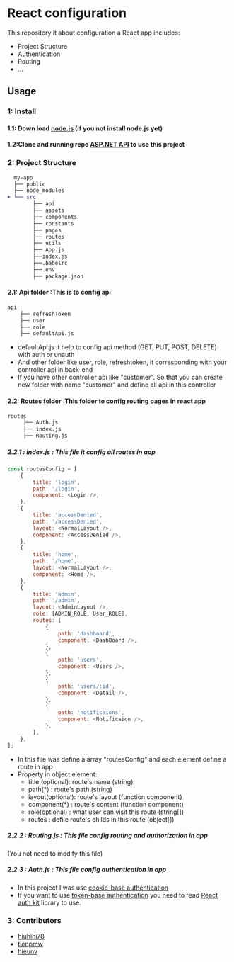 # React configuration 

This repository it about configuration a React app includes:
 - Project Structure
 - Authentication
 - Routing
 - ...

## Usage

### 1: Install 

#### 1.1: Down load [node.js](https://nodejs.org/en/download) (If you not install node.js yet)

#### 1.2:Clone and running repo [ASP.NET API](https://github.com/hiuhihi78/asp.net-api-configuration) to use this project

### 2: Project Structure

   ```diff
     my-app
     ├── public
     ├── node_modules
   + └── src
           ├── api
           ├── assets
           ├── components
           ├── constants
           ├── pages
           ├── routes
           ├── utils
           ├── App.js
           ├──index.js
           ├──.babelrc
           ├──.env
           ├── package.json

   ```
 #### 2.1: Api folder :This is to config api
    	   			
 ```diff			
 api
     ├── refreshToken 
     ├── user 
     ├── role
     ├── defaultApi.js

 ```
- defaultApi.js it help to config api method (GET, PUT, POST, DELETE) with auth or unauth
- And other folder like user, role, refreshtoken, it corresponding with your controller api in back-end
- If you have other controller api like "customer". So that you can create new folder with name "customer" and define all api in this controller

#### 2.2: Routes folder :This folder to config routing pages in react app
```diff			
routes
     ├── Auth.js
     ├── index.js
     ├── Routing.js
 ```
##### 2.2.1 : index.js : This file it config all routes in app
``` javascript
const routesConfig = [
    {
        title: 'login',
        path: '/login',
        component: <Login />,
    },
    {
        title: 'accessDenied',
        path: '/accessDenied',
        layout: <NormalLayout />,
        component: <AccessDenied />,
    },
    {
        title: 'home',
        path: '/home',
        layout: <NormalLayout />,
        component: <Home />,
    },
    {
        title: 'admin',
        path: '/admin',
        layout: <AdminLayout />,
        role: [ADMIN_ROLE, User_ROLE],
        routes: [
            {
                path: 'dashboard',
                component: <DashBoard />,
            },
            {
                path: 'users',
                component: <Users />,
            },
            {
                path: 'users/:id',
                component: <Detail />,
            },
            {
                path: 'notificaions',
                component: <Notificaion />,
            },
        ],
    },
];
```
- In this file was define a array "routesConfig" and each element define a route in app
- Property in object element:
	+ title (optional): route's name (string)
	+ path(*) : route's path (string)
  + layout(optional): route's layout (function component)
  + component(*) : route's content (function component)
  + role(optional) : what user can visit this route (string[])
  + routes : defile route's childs in this route (object[])
  
##### 2.2.2 : Routing.js : This file config routing and authorization in app
(You not need to modify this file)
##### 2.2.3 : Auth.js : This file config authentication in app
- In this project I was use [cookie-base authentication](https://stackoverflow.com/questions/17769011/how-does-cookie-based-authentication-work)
- If you want to use [token-base authentication](https://www.okta.com/identity-101/what-is-token-based-authentication/) you need to read [React auth kit](https://authkit.arkadip.dev/installation/) library to use.

### 3: Contributors 
- [hiuhihi78](https://github.com/hiuhihi78)
- [tienpmw](https://github.com/tienpmw)
- [hieunv](https://github.com/nepo2111)
